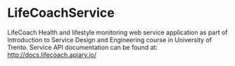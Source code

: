 LifeCoachService
================

LifeCoach Health and lifestyle monitoring web service application as part of Introduction to Service Design and Engineering course in University of Trento.
Service API documentation can be found at:
   http://docs.lifecoach.apiary.io/
